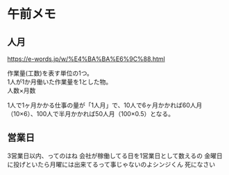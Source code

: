 # 午前メモ

## 人月

<https://e-words.jp/w/%E4%BA%BA%E6%9C%88.html>  

作業量(工数)を表す単位の1つ。  
1人が1か月働いた作業量を1とした物。  
人数×月数  

1人で1ヶ月かかる仕事の量が「1人月」で、10人で6ヶ月かかれば60人月（10×6）、100人で半月かかれば50人月（100×0.5）となる。  

## 営業日

3営業日以内、ってのはね
会社が稼働してる日を1営業日として数えるの
金曜日に投げといたら月曜には出来てるって事じゃないのよシンジくん
死になさい
